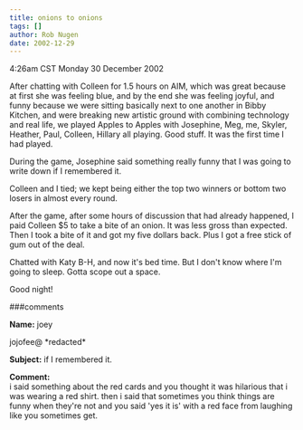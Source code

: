 ```yaml
---
title: onions to onions
tags: []
author: Rob Nugen
date: 2002-12-29
---
```


<p class=date>4:26am CST Monday 30 December 2002</p>

<p>After chatting with Colleen for 1.5 hours on AIM, which was great
because at first she was feeling blue, and by the end she was feeling
joyful, and funny because we were sitting basically next to one
another in Bibby Kitchen, and were breaking new artistic ground with
combining technology and real life, we played Apples to Apples with
Josephine, Meg, me, Skyler, Heather, Paul, Colleen, Hillary all
playing.  Good stuff.  It was the first time I had played.</p>

<p>During the game, Josephine said something really funny that I was
going to write down if I remembered it.</p>

<p>Colleen and I tied; we kept being either the top two winners or
bottom two losers in almost every round.</p>

<p>After the game, after some hours of discussion that had already
happened, I paid Colleen $5 to take a bite of an onion.  It was less
gross than expected.  Then I took a bite of it and got my five dollars
back.  Plus I got a free stick of gum out of the deal.</p>

<p>Chatted with Katy B-H, and now it's bed time.  But I don't know
where I'm going to sleep.  Gotta scope out a space.</p>

<p>Good night!</p>

###comments

<p><b>Name:</b> joey

<p>jojofee@ *redacted*

<p><b>Subject:</b> if I remembered it.

<p><b>Comment:</b>
<br>i said something about the red cards and you thought it was hilarious that i was wearing a red shirt. then i said that sometimes you think things are funny when they're not and you said 'yes it is' with a red face from laughing like you sometimes get.
  
